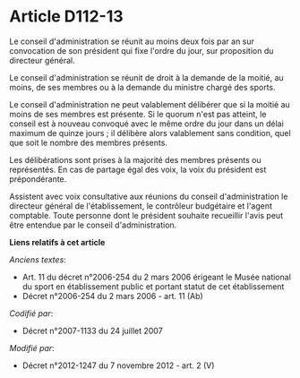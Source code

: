 # Article D112-13

Le conseil d'administration se réunit au moins deux fois par an sur convocation de son président qui fixe l'ordre du jour,
sur proposition du directeur général. 

Le conseil d'administration se réunit de droit à la demande de la moitié, au moins, de ses membres ou à la demande du
ministre chargé des sports. 

Le conseil d'administration ne peut valablement délibérer que si la moitié au moins de ses membres est présente. Si le quorum
n'est pas atteint, le conseil est à nouveau convoqué avec le même ordre du jour dans un délai maximum de quinze jours ; il
délibère alors valablement sans condition, quel que soit le nombre des membres présents. 

Les délibérations sont prises à la majorité des membres présents ou représentés. En cas de partage égal des voix, la voix du
président est prépondérante. 

Assistent avec voix consultative aux réunions du conseil d'administration le directeur général de l'établissement,      le
contrôleur budgétaire  et l'agent comptable. Toute personne dont le président souhaite recueillir l'avis peut être entendue
par le conseil d'administration.

**Liens relatifs à cet article**

_Anciens textes_:

  - Art. 11 du décret n°2006-254 du 2 mars 2006 érigeant le Musée national du sport en établissement public et portant statut de cet établissement
  - Décret n°2006-254 du 2 mars 2006 - art. 11 (Ab)

_Codifié par_:

  - Décret n°2007-1133 du 24 juillet 2007

_Modifié par_:

  - Décret n°2012-1247 du 7 novembre 2012 - art. 2 (V)
